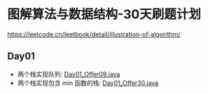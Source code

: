 # 图解算法与数据结构-30天刷题计划
https://leetcode.cn/leetbook/detail/illustration-of-algorithm/
## Day01
* 两个栈实现队列: [Day01_Offer09.java](Day01_Offer09.java)
* 两个栈实现包含 min 函数的栈: [Day01_Offer30.java](Day01_Offer30.java)
